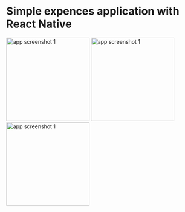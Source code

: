 # Simple expences application with React Native

<img src="https://github.com/manos96n-dev/expenses-app-react-native/assets/76110584/828d3b7f-dcd4-4416-a68a-258a45d25ea3.png" alt="app screenshot 1" width="220" />
<img src="https://github.com/manos96n-dev/expenses-app-react-native/assets/76110584/54b08220-208d-4985-9d94-88518013d5a6.png" alt="app screenshot 1" width="220" />
<img src="https://github.com/manos96n-dev/expenses-app-react-native/assets/76110584/5e575cc1-72da-4867-b799-7429f2f3fdfe.png" alt="app screenshot 1" width="220" />
